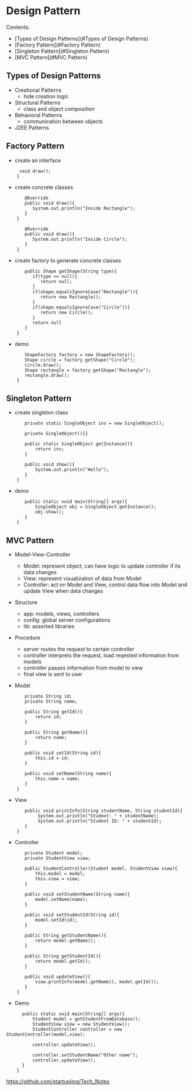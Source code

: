 # Design Pattern

Contents:

- [Types of Design Patterns](#Types of Design Patterns)
- [Factory Pattern](#Factory Pattern)
- [Singleton Pattern](#Singleton Pattern)
- [MVC Pattern](#MVC Pattern)

<a name="Types of Design Patterns"/>

## Types of Design Patterns
+ Creational Patterns
  - hide creation logic
+ Structural Patterns
  - class and object composition
+ Behavioral Patterns
  - communication between objects
+ J2EE Patterns


<a name="Factory Pattern"/>

## Factory Pattern
+ create an interface

``` public interface Shape{
	 void draw();
    }
```

+ create concrete classes

``` public class Rectangle implements Shape{
	   @Override
	   public void draw(){
	      System.out.println("Inside Rectangle");
       }
    }
```

``` public class Circle implements Shape{
	   @Override
	   public void draw(){
	      System.out.println("Inside Circle");
       }
    }
```

+ create factory to generate concrete classes

``` public class ShapeFactory{
	   public Shape getShape(String type){
	      if(type == null){
	         return null;   
	      }
	      if(shape.equalsIgnoreCase("Rectangle")){
             return new Rectangle();
	      }
	      if(shape.equalsIgnoreCase("Circle")){
             return new Circle();
	      }
	      return null
	   }
    }
```

+ demo

``` public class Demo{
	   ShapeFactory factory = new ShapeFactory();
	   Shape circle = factory.getShape("Circle");
	   circle.draw();
	   Shape rectangle = factory.getShape("Rectangle");
	   rectangle.draw();
    }
```

<a name="Singleton Pattern"/>

## Singleton Pattern
+ create singleton class

``` public class SingleObject{
	   private static SingleObject ins = new SingleObject();

	   private SingleObject(){}

	   public static SingleObject getInstance(){
	   	   return ins;
	   }

	   public void show(){
	   	   System.out.println("Hello");
	   }
    }
```

+ demo

``` public class Demo{
	   public static void main(String[] args){
	       SingleObject obj = SingleObject.getInstance();
	       obj.show();
	   }
    }
```

<a name="MVC Pattern"/>

## MVC Pattern
+ Model-View-Controller
  - Model: represent object, can have logic to update controller if its data changes
  - View: represent visualization of data from Model
  - Controller: act on Model and View, control data flow into Model and update View when data changes

+ Structure
  - app: models, views, controllers
  - config: global server configurations
  - lib: assorted libraries

+ Procedure
  - server routes the request to certain controller
  - controller interprets the request, load reqested information from models
  - controller passes information from model to view
  - final view is sent to user

+ Model

``` public class Student{
       private String id;
       private String name;

       public String getId(){
           return id;
       }

       public String getName(){
           return name;
       }

       public void setId(String id){
           this.id = id;
       }

       public void setName(String name){
           this.name = name;
       }	
    }
```

+ View

``` public class StudentView{
	   public void printInfo(String studentName, String studentId){
	        System.out.println("Student: " + studentName);
	        System.out.println("Student ID: " + studentId);
	   }
    }
```

+ Controller

``` public class StudentController{
	   private Student model;
	   private StudentView view;

	   public StudentController(Student model, StudentView view){
	   	   this.model = model;
	   	   this.view = view;
	   }

	   public void setStudentName(String name){
	   	   model.setName(name);
	   }

	   public void setStudentId(String id){
	   	   model.setId(id);
	   }

	   public String getStudentName(){
	   	   return model.getName();
	   }

	   public String getStudentId(){
	   	   return model.getId();
	   }

	   public void updateView(){
	   	   view.printInfo(model.getName(), model.getId());
	   }
    }
```

+ Demo

``` public class Demo{
	  public static void main(String[] args){
	      Student model = getStudentFromDatabase();
	      StudentView view = new StudentView();
	      StudentController controller = new StudentController(model,view);

	      controller.updateView();

	      controller.setStudentName("Other name");
	      controller.updateView();
	  }
    }
```







https://github.com/startupjing/Tech_Notes







